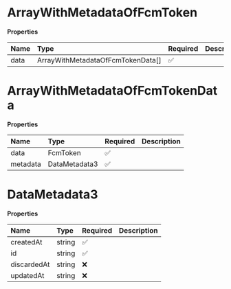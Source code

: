 # ArrayWithMetadataOfFcmToken

**Properties**

| Name | Type                              | Required | Description |
| :--- | :-------------------------------- | :------- | :---------- |
| data | ArrayWithMetadataOfFcmTokenData[] | ✅       |             |

# ArrayWithMetadataOfFcmTokenData

**Properties**

| Name     | Type          | Required | Description |
| :------- | :------------ | :------- | :---------- |
| data     | FcmToken      | ✅       |             |
| metadata | DataMetadata3 | ✅       |             |

# DataMetadata3

**Properties**

| Name        | Type   | Required | Description |
| :---------- | :----- | :------- | :---------- |
| createdAt   | string | ✅       |             |
| id          | string | ✅       |             |
| discardedAt | string | ❌       |             |
| updatedAt   | string | ❌       |             |
